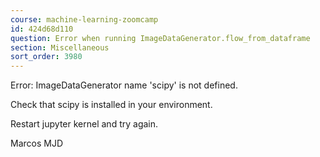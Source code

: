 ```yaml
---
course: machine-learning-zoomcamp
id: 424d68d110
question: Error when running ImageDataGenerator.flow_from_dataframe
section: Miscellaneous
sort_order: 3980
---
```


Error: ImageDataGenerator name 'scipy' is not defined.

Check that scipy is installed in your environment.

Restart jupyter kernel and try again.

Marcos MJD


